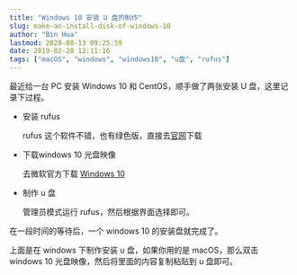 ```yaml
---
title: "Windows 10 安装 U 盘的制作"
slug: make-an-install-disk-of-windows-10
author: "Bin Hua"
lastmod: 2020-08-13 09:25:59
date: 2019-02-20 12:11:16
tags: ["macOS", "windows", "windows10", "u盘", "rufus"]
---
```


最近给一台 PC 安装 Windows 10 和 CentOS，顺手做了两张安装 U 盘，这里记录下过程。

- 安装 rufus
	
    rufus 这个软件不错，也有绿色版，直接去[官网](http://rufus.ie/)下载

- 下载windows 10 光盘映像
	
    去微软官方下载 [Windows 10](https://www.microsoft.com/zh-cn/software-download/windows10ISO)

- 制作 u 盘
	
    管理员模式运行 rufus，然后根据界面选择即可。

在一段时间的等待后，一个 windows 10 的安装盘就完成了。

上面是在 windows 下制作安装 u 盘，如果你用的是 macOS，那么双击 windows 10 光盘映像，然后将里面的内容复制粘贴到 u 盘即可。